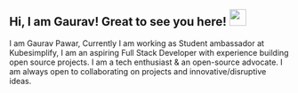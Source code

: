 ## Hi, I am Gaurav! Great to see you here! <img src="https://raw.githubusercontent.com/aemmadi/aemmadi/master/wave.gif" width="30px">

I am Gaurav Pawar, Currently I am working as Student ambassador at Kubesimplify, I am an aspiring Full Stack Developer with experience building open source projects. I am a tech enthusiast & an open-source advocate. I am always open to collaborating on projects and innovative/disruptive ideas. 



<!--
**GauravPawarGithub/GauravPawarGithub** is a ✨ _special_ ✨ repository because its `README.md` (this file) appears on your GitHub profile.

Here are some ideas to get you started:

- 🔭 I’m currently working on ...
- 🌱 I’m currently learning ...
- 👯 I’m looking to collaborate on ...
- 🤔 I’m looking for help with ...
- 💬 Ask me about ...
- 📫 How to reach me: ...
- 😄 Pronouns: ...
- ⚡ Fun fact: ...
-->
